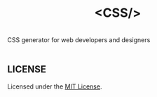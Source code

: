 <h1 align="center">&lt;CSS/&gt;</h1>
<br/>
CSS generator for web developers and designers
<br/>
<br/>

## LICENSE

Licensed under the [MIT License](https://github.com/Parasail-Health/parasail/blob/master/LICENSE.txt).
